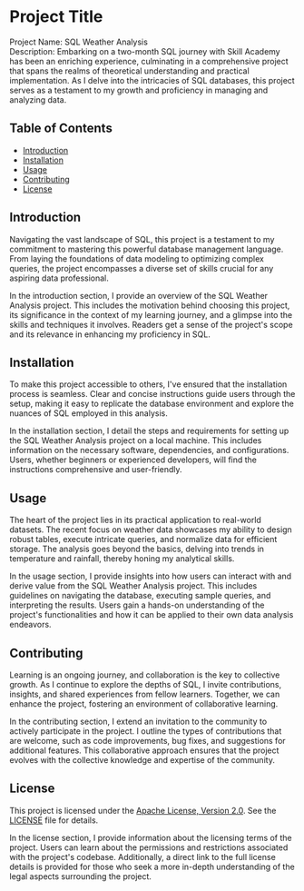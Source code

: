 # Project Title

Project Name: SQL Weather Analysis  
Description: Embarking on a two-month SQL journey with Skill Academy has been an enriching experience, culminating in a comprehensive project that spans the realms of theoretical understanding and practical implementation. As I delve into the intricacies of SQL databases, this project serves as a testament to my growth and proficiency in managing and analyzing data.

## Table of Contents
- [Introduction](#introduction)
- [Installation](#installation)
- [Usage](#usage)
- [Contributing](#contributing)
- [License](#license)

## Introduction

Navigating the vast landscape of SQL, this project is a testament to my commitment to mastering this powerful database management language. From laying the foundations of data modeling to optimizing complex queries, the project encompasses a diverse set of skills crucial for any aspiring data professional.

In the introduction section, I provide an overview of the SQL Weather Analysis project. This includes the motivation behind choosing this project, its significance in the context of my learning journey, and a glimpse into the skills and techniques it involves. Readers get a sense of the project's scope and its relevance in enhancing my proficiency in SQL.

## Installation

To make this project accessible to others, I've ensured that the installation process is seamless. Clear and concise instructions guide users through the setup, making it easy to replicate the database environment and explore the nuances of SQL employed in this analysis.

In the installation section, I detail the steps and requirements for setting up the SQL Weather Analysis project on a local machine. This includes information on the necessary software, dependencies, and configurations. Users, whether beginners or experienced developers, will find the instructions comprehensive and user-friendly.

## Usage

The heart of the project lies in its practical application to real-world datasets. The recent focus on weather data showcases my ability to design robust tables, execute intricate queries, and normalize data for efficient storage. The analysis goes beyond the basics, delving into trends in temperature and rainfall, thereby honing my analytical skills.

In the usage section, I provide insights into how users can interact with and derive value from the SQL Weather Analysis project. This includes guidelines on navigating the database, executing sample queries, and interpreting the results. Users gain a hands-on understanding of the project's functionalities and how it can be applied to their own data analysis endeavors.

## Contributing

Learning is an ongoing journey, and collaboration is the key to collective growth. As I continue to explore the depths of SQL, I invite contributions, insights, and shared experiences from fellow learners. Together, we can enhance the project, fostering an environment of collaborative learning.

In the contributing section, I extend an invitation to the community to actively participate in the project. I outline the types of contributions that are welcome, such as code improvements, bug fixes, and suggestions for additional features. This collaborative approach ensures that the project evolves with the collective knowledge and expertise of the community.

## License

This project is licensed under the [Apache License, Version 2.0](https://raw.githubusercontent.com/gouravkinker/data-analysis-tool/main/LICENSE). See the [LICENSE](https://raw.githubusercontent.com/gouravkinker/data-analysis-tool/main/LICENSE) file for details.

In the license section, I provide information about the licensing terms of the project. Users can learn about the permissions and restrictions associated with the project's codebase. Additionally, a direct link to the full license details is provided for those who seek a more in-depth understanding of the legal aspects surrounding the project.
